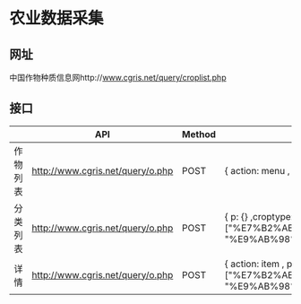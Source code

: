 # 农业数据采集

## 网址

中国作物种质信息网http://www.cgris.net/query/croplist.php

## 接口

|          | API                              | Method | FormData                                                     |
| -------- | -------------------------------- | ------ | ------------------------------------------------------------ |
| 作物列表 | http://www.cgris.net/query/o.php | POST   | {   action:   menu , _: }                                    |
| 分类列表 | http://www.cgris.net/query/o.php | POST   | {   p:   {}  ,croptype:   ["%E7%B2%AE%E9%A3%9F%E4%BD%9C%E7%89%A9", "%E9%AB%98%E7%B2%B1"] , _: } |
| 详情     | http://www.cgris.net/query/o.php | POST   | {   action:   item , p:   01-00007 , croptype:   ["%E7%B2%AE%E9%A3%9F%E4%BD%9C%E7%89%A9", "%E9%AB%98%E7%B2%B1"] , _: } |

